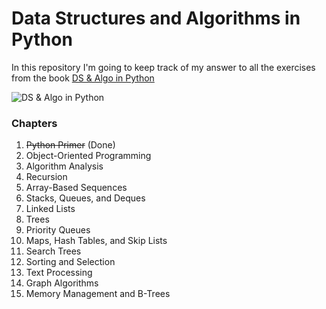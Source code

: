 # Data Structures and Algorithms in Python
 
In this repository I'm going to keep track of my answer to all the exercises from the book [DS & Algo in Python](https://www.amazon.com/Structures-Algorithms-Python-Michael-Goodrich/dp/1118290275)

![DS & Algo in Python](https://m.media-amazon.com/images/P/B00CTZ290I.01._SCLZZZZZZZ_SX500_.jpg)

### Chapters

1. ~~Python Primer~~ (Done)
2. Object-Oriented Programming
3. Algorithm Analysis
4. Recursion
5. Array-Based Sequences
6. Stacks, Queues, and Deques 
7. Linked Lists
8. Trees
9. Priority Queues
10. Maps, Hash Tables, and Skip Lists 
11. Search Trees
12. Sorting and Selection
13. Text Processing
14. Graph Algorithms
15. Memory Management and B-Trees
